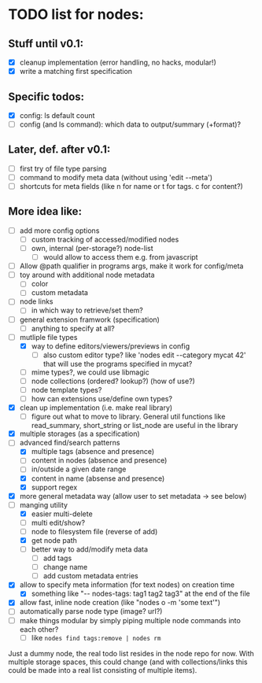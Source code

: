 # TODO list for nodes:

## Stuff until v0.1:

- [x] cleanup implementation (error handling, no hacks, modular!)
- [x] write a matching first specification

## Specific todos:

- [x] config: ls default count
- [ ] config (and ls command): which data to output/summary (+format)?

## Later, def. after v0.1:

- [ ] first try of file type parsing
- [ ] command to modify meta data (without using 'edit --meta')
- [ ] shortcuts for meta fields (like n for name or t for tags. c for content?)

## More idea like:

- [ ] add more config options
  - [ ] custom tracking of accessed/modified nodes
  - [ ] own, internal (per-storage?) node-list
    - [ ] would allow to access them e.g. from javascript
- [ ] Allow @path qualifier in programs args, make it work for config/meta
- [ ] toy around with additional node metadata
  - [ ] color
  - [ ] custom metadata
- [ ] node links
  - [ ] in which way to retrieve/set them?
- [ ] general extension framwork (specification)
  - [ ] anything to specify at all?
- [ ] mutliple file types
  - [x] way to define editors/viewers/previews in config
  	 - [ ] also custom editor type? like 'nodes edit --category mycat 42'
	       that will use the programs specified in mycat?
  - [ ] mime types?, we could use libmagic
  - [ ] node collections (ordered? lookup?) (how of use?)
  - [ ] node template types?
  - [ ] how can extensions use/define own types?
- [x] clean up implementation (i.e. make real library)
  - [ ] figure out what to move to library. General util functions like
        read_summary, short_string or list_node are useful in the library
- [x] multiple storages (as a specification)
- [ ] advanced find/search patterns
  - [x] multiple tags (absence and presence)
  - [ ] content in nodes (absence and presence)
  - [ ] in/outside a given date range
  - [x] content in name (absense and presence)
  - [x] support regex
- [x] more general metadata way (allow user to set metadata -> see below)
- [ ] manging utility
  - [x] easier multi-delete
  - [ ] multi edit/show?
  - [ ] node to filesystem file (reverse of add)
  - [x] get node path
  - [ ] better way to add/modify meta data
    - [ ] add tags
	- [ ] change name
	- [ ] add custom metadata entries
- [x] allow to specify meta information (for text nodes) on creation time
  - [x] something like "-- nodes-tags: tag1 tag2 tag3" at the end of the file
- [x] allow fast, inline node creation (like "nodes o -m 'some text'")
- [ ] automatically parse node type (image? url?)
- [ ] make things modular by simply piping multiple node commands into each
      other?
  - [ ] like `nodes find tags:remove | nodes rm`

Just a dummy node, the real todo list resides in the node repo for now.
With multiple storage spaces, this could change (and with collections/links
this could be made into a real list consisting of multiple items).
